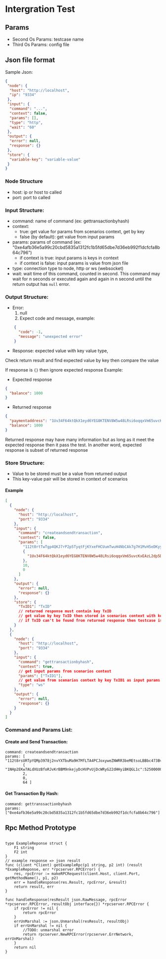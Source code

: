 # Intergration Test
## Params
- Second Os Params: testcase name
- Third Os Params: config file
## Json file format
Sample Json:
```json
{
 "node": {
  "host": "http://localhost",
  "ip": "9334"
 },
 "input": {
  "command": "...",
  "context": false,
  "params": [],
  "type": "http",
  "wait": "60"
 },
 "output": {
  "error": null,
  "response": {}
 },
 "store": {
  "variable-key": "variable-value"
 }    
}
```
### Node Structure
- host: ip or host to called
- port: port to called
### Input Structure:
- command: name of command (ex: gettransactionbyhash)
- context:
    + true: get value for params from scenarios context, get by key
    + false (by default): get value from input params
- params: params of command (ex: "0xe4afb36e5a99c20cbd5835a1312fc1b5fd65dbe7d36eb992f1dcfcfa8b64c796")
    + if context is true: input params is keys in context
    + if context is false: input params is value from json file
- type: connection type to node, http or ws (websocket)
- wait: wait time of this command, counted in second. This command may wait for n seconds or executed again and again in n second until the return output has `null` error. 
### Output Structure:
- Error:
    1. null
    2. Expect code and message, example:
```json
    {
      "code": -1,
      "message": "unexpected error"
    }
``` 
- Response: expected value with key value type, 

Check return result and find expected value by key then compare the value

If response is `{}` then ignore expected response
Example:
- Expected response
```json
{
  "balance": 1000
}
```
- Returned response
```json
{
  "paymentaddress": "1Uv34F64ktQkX1eyd6YEG8KTENV8W5w48LRsi6oqqxVm65uvcKxEAzL2dp5DDJTqAQA7HANfQ1enKXCh2EvVdvBftko6GtGnjSZ1KqJhi",
  "balance": 1000
}
```
Returned response may have many information but as long as it meet the expected response then it pass the test. In another word, expected response is subset of returned response
### Store Structure:
- Value to be stored must be a value from returned output
- This key-value pair will be stored in context of scenarios
 
#### Example
```json
[
  {
    "node": {
      "host": "http://localhost",
      "port": "9334"
    },
    "input": {
      "command": "createandsendtransaction",
      "context": false,
      "params": [
        "112t8rtTwTgp4QKJ7rP2p5TyqtFjKYxeFHCUumTwuH4NbCAk7g7H1MvH5eDKyy6N5wvT1FVVLoPrUzrAKKzJeHcCrc2BoSJfTvkDobVSmSZe",
        {
          "1Uv34F64ktQkX1eyd6YEG8KTENV8W5w48LRsi6oqqxVm65uvcKxEAzL2dp5DDJTqAQA7HANfQ1enKXCh2EvVdvBftko6GtGnjSZ1KqJhi": 1000
        },
        10,
        0
      ]
    },
    "output": {
      "error": null,
      "response": {}
    },
    "store": {
      "TxID1": "TxID"
      // returned response must contain key TxID
      // get value by key TxID then stored in scenarios context with key TxID1
      // if TxID can't be found from returned response then testcase is failed  
    }
  },
  {
    "node": {
      "host": "http://localhost",
      "port": "9334"
    },
    "input": {
      "command": "gettransactionbyhash",
      "context": true,
      // get input params from scenarios context
      "params": ["TxID1"],
      // get value from scenarios context by key TxID1 as input params 
      "type": "ws"
    },
    "output": {
      "error": null,
      "response": {}
    }
  }
]  
```
### Command and Params List: 
#### Create and Send Transaction:
```
command: createandsendtransaction
params: [ "112t8rsURTpYQMp3978j2nvYXTbuMa9H7MfLTA4PCJoxyweZNWRR3beMEtsoLBBbc473Bv8NE3uKUXcVA2Jnh6sPhTEnFfmQEpY8opeFytoM",
        { "1NHp2EKw7ALdXUzBfoRJvKrBBM9nkejyDcHVPvUjDcWRyG22dHHyiBKQGL1c":5250000000000},
        2,
        0,
        64 ]
```
#### Get Transaction By Hash:
```
command: gettranssactionbyhash
params: ["0xe4afb36e5a99c20cbd5835a1312fc1b5fd65dbe7d36eb992f1dcfcfa8b64c796"]
```


## Rpc Method Prototype
```$xslt

type ExampleReponse struct {
	F1 string
	F2 int
}
// example response => json result
func (client *Client) getExampleRpc(p1 string, p2 int) (result *ExampleReponse, err *rpcserver.RPCError) {
	res, rpcError := makeRPCRequest(client.Host, client.Port, getMethodName(), p1, p2)
	err = handleResponse(res.Result, rpcError, &result)
	return result, err
}

func handleResponse(resResult json.RawMessage, rpcError *rpcserver.RPCError, resultObj interface{}) *rpcserver.RPCError {
	if rpcError != nil {
		return rpcError
	}
	errUnMarshal := json.Unmarshal(resResult, resultObj)
	if errUnMarshal != nil {
		//TODO: unmarshal error
		return rpcserver.NewRPCError(rpcserver.ErrNetwork, errUnMarshal)
	}
	return nil
}

``` 